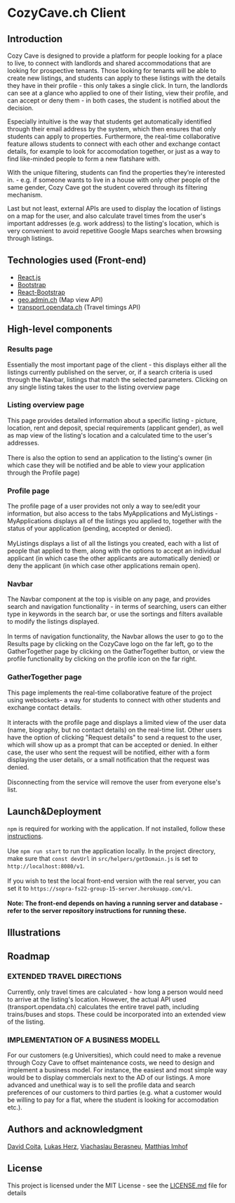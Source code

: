 # CozyCave.ch Client
## Introduction

Cozy Cave is designed to provide a platform for people looking for a place to live, to connect with landlords and shared accommodations that are looking for prospective tenants. Those looking for tenants will be able to create new listings, and students can apply to these listings with the details they have in their profile - this only takes a single click. In turn, the landlords can see at a glance who applied to one of their listing, view their profile, and can accept or deny them - in both cases, the student is notified about the decision. 

Especially intuitive is the way that students get automatically identified through their email address by the system, which then ensures that only students can apply to properties. Furthermore, the real-time collaborative feature allows students to connect with each other and exchange contact details, for example to look for accomodation together, or just as a way to find like-minded people to form a new flatshare with.

With the unique filtering, students can find the properties they’re interested in. - e.g. if someone wants to live in a house with only other people of the same gender, Cozy Cave got the student covered through its filtering mechanism.

Last but not least, external APIs are used to display the location of listings on a map for the user, and also calculate travel times from the user's important addresses (e.g. work address) to the listing's location, which is very convenient to avoid repetitive Google Maps searches when browsing through listings.

## Technologies used (Front-end)
* [React.js](https://reactjs.org/)
* [Bootstrap](https://getbootstrap.com/)
* [React-Bootstrap](https://react-bootstrap.github.io/)
* [geo.admin.ch](https://api3.geo.admin.ch/) (Map view API) 
* [transport.opendata.ch](https://transport.opendata.ch/docs.html) (Travel timings API)

## High-level components
### Results page
Essentially the most important page of the client - this displays either all the listings currently published on the server, or, if a search criteria is used through the Navbar, listings that match the selected parameters. Clicking on any single listing takes the user to the listing overview page
### Listing overview page
This page provides detailed information about a specific listing - picture, location, rent and deposit, special requirements (applicant gender), as well as map view of the listing's location and a calculated time to the user's addresses.<br><br> 
There is also the option to send an application to the listing's owner (in which case they will be notified and be able to view your application through the Profile page)

### Profile page
The profile page of a user provides not only a way to see/edit your information, but also access to the tabs MyApplications and MyListings - MyApplications displays all of the listings you applied to, together with the status of your application (pending, accepted or denied).<br><br>
MyListings displays a list of all the listings you created, each with a list of people that applied to them, along with the options to accept an individual applicant (in which case the other applicants are automatically denied) or deny the applicant (in which case other applications remain open).
### Navbar
The Navbar component at the top is visible on any page, and provides search and navigation functionality - in terms of searching, users can either type in keywords in the search bar, or use the sortings and filters available to modify the listings displayed. <br><br>
In terms of navigation functionality, the Navbar allows the user to go to the Results page by clicking on the CozyCave logo on the far left, go to the GatherTogether page by clicking on the GatherTogether button, or view the profile functionality by clicking on the profile icon on the far right.

### GatherTogether page
This page implements the real-time collaborative feature of the project using websockets- a way for students to connect with other students and exchange contact details.<br><br>
It interacts with the profile page and displays a limited view of the user data (name, biography, but no contact details) on the real-time list. Other users have the option of clicking "Request details" to send a request to the user, which will show up as a prompt that can be accepted or denied.
In either case, the user who sent the request will be notified, either with a form displaying the user details, or a small notification that the request was denied. <br><br>
Disconnecting from the service will remove the user from everyone else's list. 

## Launch&Deployment
`npm` is required for working with the application. If not installed, follow these [instructions](https://phoenixnap.com/kb/install-node-js-npm-on-windows). <br><br>
Use `npm run start` to run the application locally. In the project directory, make sure that `const devUrl` in `src/helpers/getDomain.js` is set to `http://localhost:8080/v1`. <br><br>
If you wish to test the local front-end version with the real server, you can set it to `https://sopra-fs22-group-15-server.herokuapp.com/v1`.<br><br>
**Note: The front-end depends on having a running server and database - refer to the server repository instructions for running these.**

## Illustrations

## Roadmap
### EXTENDED TRAVEL DIRECTIONS

Currently, only travel times are calculated - how long a person would need to arrive at the listing's location. However, the actual API used (transport.opendata.ch) calculates the entire travel path, including trains/buses and stops. These could be incorporated into an extended view of the listing.

### IMPLEMENTATION OF A BUSINESS MODELL

For our customers (e.g Universities), which could need to make a revenue through Cozy Cave to offset maintenance costs, we need to design and implement a business model. For instance, the easiest and most simple way would be to display commercials next to the AD of our listings. A more advanced and unethical way is to sell the profile data and search preferences of our customers to third parties (e.g. what a customer would be willing to pay for a flat, where the student is looking for accomodation etc.).

## Authors and acknowledgment
[David Coita](https://github.com/davidcoita), [Lukas Herz](https://github.com/lukasherz),  [Viachaslau Berasneu](https://github.com/Slava-Berasneu), [Matthias Imhof](https://github.com/matthias-imhof)

## License
This project is licensed under the MIT License - see the [LICENSE.md](LICENSE.md) file for details
